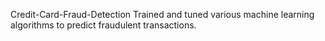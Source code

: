  Credit-Card-Fraud-Detection
Trained and tuned various machine learning algorithms to predict fraudulent transactions.
